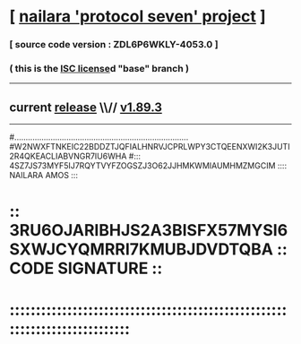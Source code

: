 
# [ [nailara 'protocol seven' project](http://nailara.network/) ]

### [ source code version : ZDL6P6WKLY-4053.0 ]

### ( this is the [ISC license](license)d "base" branch )
---
## current [release](https://github.com/nailara-technologies/protocol-7/releases) \\\\// [v1.89.3](https://github.com/nailara-technologies/protocol-7/releases/tag/v1.89.3)
---

#.............................................................................
#W2NWXFTNKEIC22BDDZTJQFIALHNRVJCPRLWPY3CTQEENXWI2K3JUTI2R4QKEACLIABVNGR7IU6WHA
#::: 4SZ7JS73MYF5IJ7RQYTVYFZOGSZJ3O62JJHMKWMIAUMHMZMGCIM :::: NAILARA AMOS :::
# :: 3RU6OJARIBHJS2A3BISFX57MYSI6SXWJCYQMRRI7KMUBJDVDTQBA :: CODE SIGNATURE ::
# ::::::::::::::::::::::::::::::::::::::::::::::::::::::::::::::::::::::::::::
